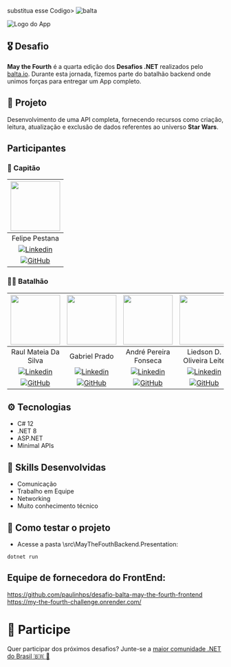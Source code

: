 substitua esse Codigo> ![balta](https://baltaio.blob.core.windows.net/static/images/dark/balta-logo.svg)

![Logo do App](https://github.com/balta-io/desafio-balta-may-the-fourth-backend/assets/965305/880fab7e-3998-4a0d-98ad-1d6ffc11298b)

## 🎖️ Desafio
**May the Fourth** é a quarta edição dos **Desafios .NET** realizados pelo [balta.io](https://balta.io). Durante esta jornada, fizemos parte do batalhão backend onde unimos forças para entregar um App completo.

## 📱 Projeto
Desenvolvimento de uma API completa, fornecendo recursos como criação, leitura, atualização e exclusão de dados referentes ao universo **Star Wars**.

## Participantes
### 🚀 Capitão

| [<img loading="lazy" src="https://media.licdn.com/dms/image/C4D03AQEMmmzbuAZMLQ/profile-displayphoto-shrink_200_200/0/1656625620951?e=1720051200&v=beta&t=mcrWdNvHCD0LHXevZnSxgphzTLv1mDZpzunCOjJjHE0" width=115><br>](https://www.linkedin.com/in/pestana1984/) |
| :---: |
| Felipe Pestana | 
| [![Linkedin](https://img.shields.io/badge/-blue?style=flat-square&logo=Linkedin&logoColor=white&link=https://www.linkedin.com/in/pestana1984/)](https://www.linkedin.com/in/pestana1984/) |
| [![GitHub](https://img.shields.io/badge/-black?style=flat-square&logo=Github&link=https://github.com/Felipe-Pestana)](https://github.com/Felipe-Pestana) |

### 💂‍♀️ Batalhão

| [<img loading="lazy" src="https://media.licdn.com/dms/image/D4D03AQGF_AjMuEtyYw/profile-displayphoto-shrink_200_200/0/1683259007618?e=1720051200&v=beta&t=BKuhYHuS2U8UT08uu95DqXhDFAk7DEJZIZiW0oZ6SYg" width=115><br>](https://www.linkedin.com/in/raul-mateia-da-silva-84b631b9/) |  [<img loading="lazy" src="https://media.licdn.com/dms/image/D4E03AQFyUX30Q6cJzQ/profile-displayphoto-shrink_400_400/0/1699998825713?e=1720051200&v=beta&t=5ztEOhGB7QQPhXbyxnh1izJId2IetRsUYS-V5E7-AOU" width=115><br>](https://www.linkedin.com/in/gabriel-prado-75730929a/) |  [<img loading="lazy" src="https://media.licdn.com/dms/image/D4D03AQG_9oFmc-qUJQ/profile-displayphoto-shrink_200_200/0/1701371308052?e=1720051200&v=beta&t=LyrJPZTYpdnU6uBXqEZY-IR025P0nB4ujlR6xvrjYiY" width=115><br>](https://www.linkedin.com/in/andrepfonseca/) | [<img loading="lazy" src="https://media.licdn.com/dms/image/D4D03AQHlQW07WYwycA/profile-displayphoto-shrink_200_200/0/1710332932197?e=1720051200&v=beta&t=CARvKRZHWBAZ1m0V8kKUkpBVCI_qM4YrFWlxZFZZ094" width=115><br>](https://www.linkedin.com/in/liedson-d-o-leite/) |
| :---: | :---: | :---: | :---: |
| Raul Mateia Da Silva | Gabriel Prado | André Pereira Fonseca | Liedson D. Oliveira Leite |
| [![Linkedin](https://img.shields.io/badge/-blue?style=flat-square&logo=Linkedin&logoColor=white&link=https://www.linkedin.com/in/raul-mateia-da-silva-84b631b9/)](https://www.linkedin.com/in/raul-mateia-da-silva-84b631b9/) | [![Linkedin](https://img.shields.io/badge/-blue?style=flat-square&logo=Linkedin&logoColor=white&link=https://www.linkedin.com/in/gabriel-prado-75730929a/)](https://www.linkedin.com/in/gabriel-prado-75730929a/) | [![Linkedin](https://img.shields.io/badge/-blue?style=flat-square&logo=Linkedin&logoColor=white&link=https://www.linkedin.com/in/andrepfonseca/)](https://www.linkedin.com/in/andrepfonseca/) | [![Linkedin](https://img.shields.io/badge/-blue?style=flat-square&logo=Linkedin&logoColor=white&link=https://www.linkedin.com/in/liedson-d-o-leite/)](https://www.linkedin.com/in/liedson-d-o-leite/) |
| [![GitHub](https://img.shields.io/badge/-black?style=flat-square&logo=Github&link=https://github.com/RaMadaSilva)](https://github.com/RaMadaSilva) | [![GitHub](https://img.shields.io/badge/-black?style=flat-square&logo=Github&link=https://github.com/Gabrielbprado)](https://github.com/Gabrielbprado) | [![GitHub](https://img.shields.io/badge/-black?style=flat-square&logo=Github&link=https://github.com/andrefons)](https://github.com/andrefons) | [![GitHub](https://img.shields.io/badge/-black?style=flat-square&logo=Github&link=https://github.com/Ol1veirx)](https://github.com/Ol1veirx) |


## ⚙️ Tecnologias
* C# 12
* .NET 8
* ASP.NET
* Minimal APIs

## 🥋 Skills Desenvolvidas
* Comunicação
* Trabalho em Equipe
* Networking
* Muito conhecimento técnico

## 🧪 Como testar o projeto
* Acesse a pasta \src\MayTheFouthBackend.Presentation\:
```
dotnet run
```

## Equipe de fornecedora do FrontEnd:<br>
https://github.com/paulinhps/desafio-balta-may-the-fourth-frontend <br>
https://my-the-fourth-challenge.onrender.com/





# 💜 Participe
Quer participar dos próximos desafios? Junte-se a [maior comunidade .NET do Brasil 🇧🇷 💜](https://balta.io/discord)
